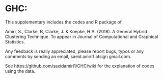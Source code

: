 # GHC: 
This supplementary includes the codes  and R package of 
 
Amiri, S., Clarke, B, Clarke, J. & Koepke, H.A. (2018). A General Hybrid Clustering Technique. To appear in Journal of Computational and Graphical Statistics.

Any feedback is really appreciated, please report bugs, typos or any comments by sending an email, saeid.amiri1 atsign gmail.com. 

See  https://github.com/saeidamiri1/GHC/wiki for the explanation of codes using the data. 

